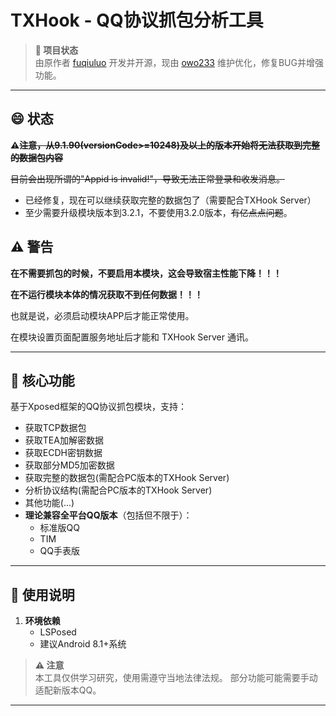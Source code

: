 # **TXHook - QQ协议抓包分析工具**
 
> **📌 项目状态**  
> 由原作者 [fuqiuluo](https://github.com/fuqiuluo)  开发并开源，现由 [owo233](https://github.com/callng)  维护优化，修复BUG并增强功能。
 
---

## 😄 状态

**⚠️~~注意，从9.1.90(versionCode>=10248)及以上的版本开始将无法获取到完整的数据包内容~~**

~~目前会出现所谓的"Appid is invalid!"，导致无法正常登录和收发消息。~~

- 已经修复，现在可以继续获取完整的数据包了（需要配合TXHook Server）
- 至少需要升级模块版本到3.2.1，不要使用3.2.0版本，~~有亿点点问题~~。

## ⚠️ 警告

**在不需要抓包的时候，不要启用本模块，这会导致宿主性能下降！！！**

**在不运行模块本体的情况获取不到任何数据！！！**

也就是说，必须启动模块APP后才能正常使用。

在模块设置页面配置服务地址后才能和 TXHook Server 通讯。

---

## **🔧 核心功能**  
基于Xposed框架的QQ协议抓包模块，支持：  
- 获取TCP数据包
- 获取TEA加解密数据
- 获取ECDH密钥数据
- 获取部分MD5加密数据
- 获取完整的数据包(需配合PC版本的TXHook Server)
- 分析协议结构(需配合PC版本的TXHook Server)
- 其他功能(...)
- **理论兼容全平台QQ版本**（包括但不限于）：  
  - 标准版QQ  
  - TIM
  - QQ手表版

---
 
## **🚀 使用说明**  
1. **环境依赖**  
   - LSPosed
   - 建议Android 8.1+系统

> **⚠️ 注意**  
> 本工具仅供学习研究，使用需遵守当地法律法规。
> 部分功能可能需要手动适配新版本QQ。
 
--- 
